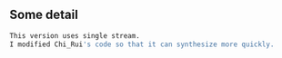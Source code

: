 ## Some detail
```bash
This version uses single stream.
I modified Chi_Rui's code so that it can synthesize more quickly.
```

